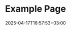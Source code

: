 ---
weight: 999
title: "Example Page"
description: ""
icon: "article"
date: "2025-04-17T16:57:53+03:00"
lastmod: "2025-04-17T16:57:53+03:00"
draft: false
toc: true
---